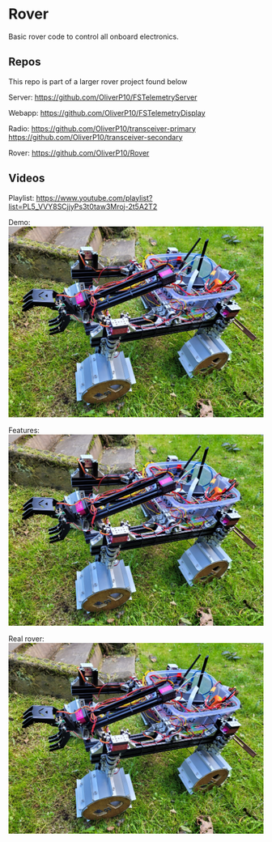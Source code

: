 # Rover
Basic rover code to control all onboard electronics.

## Repos
This repo is part of a larger rover project found below

Server:
  https://github.com/OliverP10/FSTelemetryServer

Webapp:
  https://github.com/OliverP10/FSTelemetryDisplay
  
Radio:
  https://github.com/OliverP10/transceiver-primary
  https://github.com/OliverP10/transceiver-secondary

Rover:
  https://github.com/OliverP10/Rover


## Videos
Playlist:
  https://www.youtube.com/playlist?list=PL5_VVY8SCjjyPs3t0taw3Mroj-2t5A2T2

Demo:
  [![Rover](https://raw.githubusercontent.com/OliverP10/Rover/main/rover_img.jpg)](http://www.youtube.com/watch?v=teciZ9zQauc&ab "Video Title")

Features:
  [![Rover](https://raw.githubusercontent.com/OliverP10/Rover/main/rover_img.jpg)](http://www.youtube.com/watch?v=Ub2QJstEn6c&ab "Video Title")

Real rover:
  [![Rover](https://raw.githubusercontent.com/OliverP10/Rover/main/rover_img.jpg)](http://www.youtube.com/watch?v=_TyuhnYIlHk&ab "Video Title")

  
  
